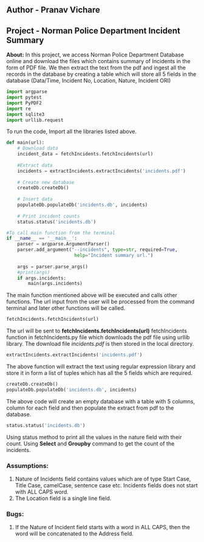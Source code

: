 ## Author - Pranav Vichare
## Project - Norman Police Department Incident Summary
**About:**  In this project, we access Norman Police Department Database online and download the files which contains summary of Incidents in the form of PDF file. We then extract the text from the pdf and ingest all the records in the database by creating a table which will store all 5 fields in the database (Data/Time, Incident No, Location, Nature, Incident ORI)

```python
import argparse
import pytest
import PyPDF2
import re
import sqlite3
import urllib.request
```
To run the code, Import all the libraries listed above.

```python
def main(url):
    # Download data
    incident_data = fetchIncidents.fetchIncidents(url)
    
    #Extract data
    incidents = extractIncidents.extractIncidents('incidents.pdf')
	
    # Create new database
    createDb.createDb()
	
    # Insert data
    populateDb.populateDb('incidents.db', incidents)
	
    # Print incident counts
    status.status('incidents.db')

#To call main function from the terminal
if __name__ == '__main__':
    parser = argparse.ArgumentParser()
    parser.add_argument("--incidents", type=str, required=True, 
                         help="Incident summary url.")
     
    args = parser.parse_args()
    #print(args)
    if args.incidents:
        main(args.incidents)
```
The main function mentioned above will be executed and calls other functions. The url input from the user will be processed from the command terminal and later other functions will be called.
```python
fetchIncidents.fetchIncidents(url)
```
The url will be sent to **fetchIncidents.fetchIncidents(url)** fetchIncidents function in fetchIncidents.py file which downloads the pdf file using urllib library.
The download file *incidents.pdf* is then stored in the local directory.
```python
extractIncidents.extractIncidents('incidents.pdf')
```
The above function will extract the text using regular expression library and store it in form a list of tuples which has all the 5 fields which are required.
```python
createDb.createDb()
populateDb.populateDb('incidents.db', incidents)
```
The above code will create an empty database with a table with 5 columns, column for each field and then populate the extract from pdf to the database.
```python
status.status('incidents.db')
```
Using status method to print all the values in the nature field with their count. Using **Select** and **Groupby** command to get the count of the incidents.


### Assumptions:
1. Nature of Incidents field contains values which are of type Start Case, Title Case, camelCase, sentence case etc. Incidents fields does not start with ALL CAPS word.
2. The Location field is a single line field.

### Bugs:   
1. If the Nature of Incident field starts with a word in ALL CAPS, then the word will be concatenated to the Address field.
   
